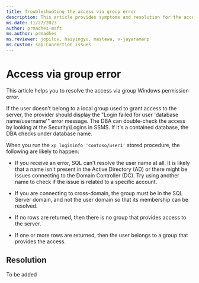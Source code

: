 ```yaml
---
title: Troubleshooting the access via group error 
description: This article provides symptoms and resolution for the access via group error.
ms.date: 11/27/2023
author: prmadhes-msft
ms.author: prmadhes
ms.reviewer: jopilov, haiyingyu, mastewa, v-jayaramanp
ms.custom: sap:Connection issues
---
```


# Access via group error

This article helps you to resolve the access via group Windows permission error.

If the user doesn't belong to a local group used to grant access to the server, the provider should display the "Login failed for user 'database name/username'" error message.
The DBA can double-check the access by looking at the Security\Logins in SSMS. If it's a contained database, the DBA checks under database name.

When you run the `xp_logininfo 'contoso/user1'` stored procedure, the following are likely to happen:

- If you receive an error, SQL can't resolve the user name at all. It is likely that a name isn't present in the Active Directory (AD) or there might be issues connecting to the Domain Controller (DC). Try using another name to check if the issue is related to a specific account.

- If you are connecting to cross-domain, the group must be in the SQL Server domain, and not the user domain so that its membership can be resolved.

- If no rows are returned, then there is no group that provides access to the server.
- If one or more rows are returned, then the user belongs to a group that provides the access.

## Resolution

To be added
